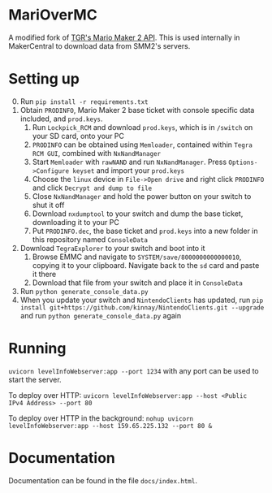 # MariOverMC
A modified fork of [TGR's Mario Maker 2 API](https://tgrcode.com/mm2/docs/). This is used
internally in MakerCentral to download data from SMM2's servers.

# Setting up
0. Run `pip install -r requirements.txt`
1. Obtain `PRODINFO`, Mario Maker 2 base ticket with console specific data included, and `prod.keys`.
    1. Run `Lockpick_RCM` and download `prod.keys`, which is in `/switch` on your SD card, onto your PC
    2. `PRODINFO` can be obtained using `Memloader`, contained within `Tegra RCM GUI`, combined with `NxNandManager`
    3. Start `Memloader` with `rawNAND` and run `NxNandManager`. Press `Options->Configure keyset` and import your `prod.keys`
    4. Choose the `linux` device in `File->Open drive` and right click `PRODINFO` and click `Decrypt and dump to file`
    5. Close `NxNandManager` and hold the power button on your switch to shut it off
    6. Download `nxdumptool` to your switch and dump the base ticket, downloading it to your PC
    7. Put `PRODINFO.dec`, the base ticket and `prod.keys` into a new folder in this repository named `ConsoleData`
2. Download `TegraExplorer` to your switch and boot into it
    1. Browse EMMC and navigate to `SYSTEM/save/8000000000000010`, copying it to your clipboard. Navigate back to the `sd` card and paste it there
    2. Download that file from your switch and place it in `ConsoleData`
3. Run `python generate_console_data.py`
4. When you update your switch and `NintendoClients` has updated, run `pip install git+https://github.com/kinnay/NintendoClients.git --upgrade` and run `python generate_console_data.py` again

# Running
`uvicorn levelInfoWebserver:app --port 1234` with any port can be used to start the server.

To deploy over HTTP: `uvicorn levelInfoWebserver:app --host <Public IPv4 Address> --port 80`

To deploy over HTTP in the background: `nohup uvicorn levelInfoWebserver:app --host 159.65.225.132 --port 80 &`

# Documentation
Documentation can be found in the file `docs/index.html`.
